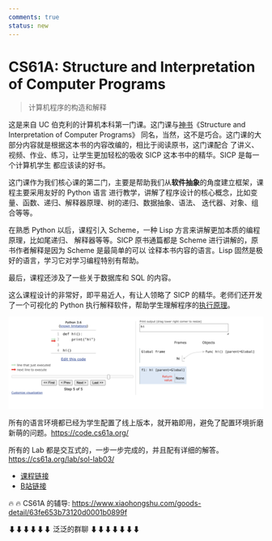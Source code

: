 ```yaml
---
comments: true
status: new
---
```


# CS61A: Structure and Interpretation of Computer Programs

> 计算机程序的构造和解释

这是来自 UC 伯克利的计算机本科第一门课。这门课与[神书](../books.md)《Structure and Interpretation of Computer Programs》
同名，当然，这不是巧合。这门课的大部分内容就是根据这本书的内容改编的，相比于阅读原书，这门课配合
了讲义、视频、作业、练习，让学生更加轻松的吸收 SICP 这本书中的精华。SICP 是每一个计算机学生
都应该读的好书。

这门课作为我们核心课的第二门，主要是帮助我们从**软件抽象**的角度建立框架，课程主要采用友好的 Python 语言
进行教学，讲解了程序设计的核心概念，比如变量、函数、递归、解释器原理、树的递归、数据抽象、语法、
迭代器、对象、组合等等。

在熟悉 Python 以后，课程引入 Scheme，一种 Lisp 方言来讲解更加本质的编程原理，比如尾递归、
解释器等等。SICP 原书通篇都是 Scheme 进行讲解的，原书作者解释是因为 Scheme 是最简单的可以
诠释本书内容的语言。Lisp 固然是极好的语言，学习它对学习编程特别有帮助。

最后，课程还涉及了一些关于数据库和 SQL 的内容。

这么课程设计的非常好，即平易近人，有让人领略了 SICP 的精华。老师们还开发了一个可视化的 Python
执行解释软件，帮助学生理解程序的[执行原理](https://pythontutor.com/cp/composingprograms.html#code=def%20hi%28%29%3A%0A%20%20%20%20print%28%22hi%22%29%0A%20%20%20%20%0Ahi%28%29&cumulative=true&curInstr=4&mode=display&origin=composingprograms.js&py=3&rawInputLstJSON=%5B%5D)。

![20221019233759](https://raw.githubusercontent.com/wangzhe3224/pic_repo/master/images/20221019233759.png)

所有的语言环境都已经为学生配置了线上版本，就开箱即用，避免了配置环境折磨新萌的问题。<https://code.cs61a.org/>

所有的 Lab 都是交互式的，一步一步完成的，并且配有详细的解答。<https://cs61a.org/lab/sol-lab03/>

- [课程链接](https://cs61a.org/)
- [B站链接](https://www.bilibili.com/video/BV1s3411G7yM?p=99&vd_source=da65fd0f11a3d90e543b48cf26e65fb7)


🔥 🔥 CS61A 的辅导: https://www.xiaohongshu.com/goods-detail/63fe653b73120d0001b0899f 

️⬇⬇⬇⬇⬇⬇ 泛泛的群聊 ⬇⬇⬇⬇⬇⬇⬇
<blockquote class="imgur-embed-pub" lang="en" data-id="a/RlPaeuj" data-context="false" ><a href="//imgur.com/a/RlPaeuj"></a></blockquote><script async src="//s.imgur.com/min/embed.js" charset="utf-8"></script>

